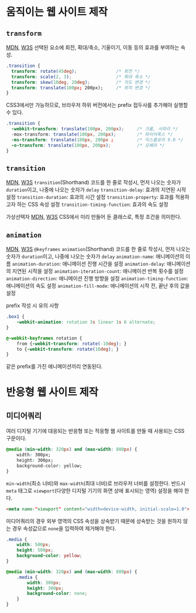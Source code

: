 # 움직이는 웹 사이트 제작
## `transform`
[MDN](https://developer.mozilla.org/ko/docs/Web/CSS/transform), [W3S](https://www.w3schools.com/cssref/css3_pr_transform.asp)
선택된 요소에 회전, 확대/축소, 기울이기, 이동 등의 효과를 부여하는 속성.
```css
.transition {
  transform: rotate(45deg);               /* 회전 */
  transform: scale(2, 3);                 /* 확대 축소 */
  transform: skew(10deg, 20deg);          /* 각도 변경 */
  transform: translate(100px; 200px);     /* 위치 변경 */
}
```
CSS3에서만 가능하므로, 브라우저 하위 버전에서는 prefix 접두사를 추가해야 실행할 수 있다.
```css
.transition {
  -webkit-transform: translate(100px, 200px);     /* 크롬, 사파리 */
  -mox-transform: translate(100px, 200px);        /* 파이어폭스 */
  -ms-transform: translate(100px, 200px ;         /* 익스플로러 9.0 */
  -o-transform: translate(100px, 200px);          /* 오페라 */
}
```

## `transition`
[MDN](https://developer.mozilla.org/ko/docs/Web/CSS/CSS_Transitions/Using_CSS_transitions), [W3S](https://www.w3schools.com/css/css3_transitions.asp)
`transition`(Shorthand)
  코드를 한 줄로 작성시, 먼저 나오는 숫자가 `duration`이고, 나중에 나오는 숫자가 `delay`
`transition-delay`: 효과의 지연된 시작 설정
`transition-duration`: 효과의 시간 설정
`transition-property`: 효과를 적용하고자 하는 CSS 속성 설정
`transition-timing-function`: 효과의 속도 설정

가상선택자
[MDN](https://developer.mozilla.org/ko/docs/Web/CSS/Pseudo-classes), [W3S](https://www.w3schools.com/css/css_pseudo_classes.asp)
CSS에서 미리 만들어 둔 클래스로, 특정 조건을 의미한다.

## `animation`
[MDN](https://developer.mozilla.org/ko/docs/Web/CSS/CSS_Animations/Using_CSS_animations), [W3S](https://www.w3schools.com/css/css3_animations.asp)
`@keyframes`
`animation`(Shorthand)
  코드를 한 줄로 작성시, 먼저 나오는 숫자가 `duration`이고, 나중에 나오는 숫자가 `delay`
`animation-name`: 애니메이션의 이름
`animation-duration`: 애니메이션 진행 시간을 설정
`animation-delay`: 애니메이션의 지연된 시작을 설정
`animation-iteration-count`: 애니메이션 반복 횟수를 설정
`animation-direction`: 애니메이션 진행 방향을 설정
`animation-timing-function`: 애니메이션의 속도 설정
`animation-fill-mode`: 애니메이션의 시작 전, 끝난 후의 값을 설정

prefix 작성 시 유의 사항
```css
.box1 {
    -webkit-animation: rotation 3s linear 1s 6 alternate;
}

@-webkit-keyframes rotation {
    from {-webkit-transform: rotate(-10deg); }
    to {-webkit-transform: rotate(10deg); }
}
```
같은 prefix를 가진 애니메이션끼리 연동된다.

# 반응형 웹 사이트 제작
## 미디어쿼리
여러 디지털 기기에 대응되는 반응형 또는 적응형 웹 사이트를 만들 때 사용되는 CSS 구문이다.
```css
@media (min-width: 320px) and (max-width: 800px) {
    width: 300px;
    height: 300px;
    background-color: yellow;
}
```
`min-width`(최소 너비)와 `max-width`(최대 너비)로 브라우저 너비를 설정한다.
반드시 `meta` 태그로 `viewport`(다양한 디지털 기기의 화면 상에 표시되는 영역) 설정을 해야 한다.
```html
<meta name-"viewport" content="width=device-width, initial-scale=1.0">
```
미디어쿼리의 경우 외부 영역의 CSS 속성을 상속받기 때문에 상속받는 것을 원하지 않는 경우 속성값으로 `none`을 입력하여 제거해야 한다.
```css
.media {
    width: 500px;
    height: 500px;
    background-color: yellow;
}

@media (min-width: 320px) and (max-width: 800px) {
    .media {
        width: 300px;
        height: 300px;
        background-color: none;
    }
}
```